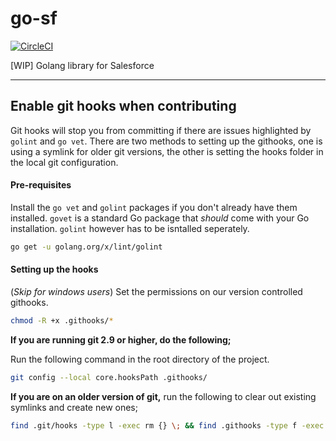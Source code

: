 # go-sf
[![CircleCI](https://circleci.com/gh/bluetel/go-sf.svg?style=shield)](https://circleci.com/gh/bluetel/go-sf)

[WIP] Golang library for Salesforce

----

## Enable git hooks when contributing

Git hooks will stop you from committing if there are issues highlighted by `golint` and `go vet`. There are two methods to setting up the githooks, one is using a symlink for older git versions, the other is setting the hooks folder in the local git configuration.

#### Pre-requisites

Install the `go vet` and `golint` packages if you don't already have them installed. `govet` is a standard Go package that _should_ come with your Go installation. `golint` however has to be isntalled seperately.

```sh
go get -u golang.org/x/lint/golint
```

#### Setting up the hooks

<!--
We can probalby move this to a make make file or something, but for now, this will do i guess.
This should probably also go in contributing rather than here but, work in progress.
 -->


(_Skip for windows users_) Set the permissions on our version controlled githooks.
```sh
chmod -R +x .githooks/*
```

**If you are running git 2.9 or higher, do the following;**

Run the following command in the root directory of the project.
```sh
git config --local core.hooksPath .githooks/
```

**If you are on an older version of git,** run the following to clear out existing symlinks and create new ones;

```sh
find .git/hooks -type l -exec rm {} \; && find .githooks -type f -exec ln -sf ../../{} .git/hooks/ \;
```
